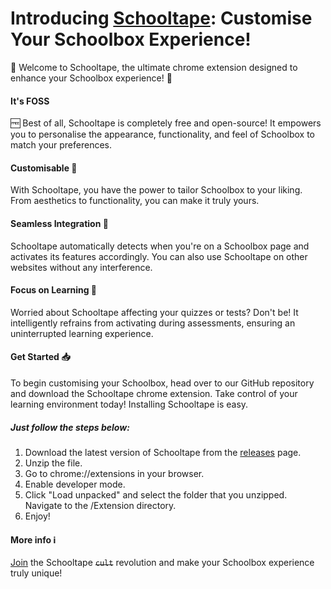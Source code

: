 # Introducing [Schooltape](https://schooltape-community.github.io/): Customise Your Schoolbox Experience!

🎉 Welcome to Schooltape, the ultimate chrome extension designed to enhance your Schoolbox experience! 🌟

#### It's FOSS

🆓 Best of all, Schooltape is completely free and open-source! It empowers you to personalise the appearance, functionality, and feel of Schoolbox to match your preferences.

#### Customisable 🔧

With Schooltape, you have the power to tailor Schoolbox to your liking. From aesthetics to functionality, you can make it truly yours.

#### Seamless Integration 🚀

Schooltape automatically detects when you're on a Schoolbox page and activates its features accordingly. You can also use Schooltape on other websites without any interference.

#### Focus on Learning 🧠

Worried about Schooltape affecting your quizzes or tests? Don't be! It intelligently refrains from activating during assessments, ensuring an uninterrupted learning experience.

#### Get Started 📥

To begin customising your Schoolbox, head over to our GitHub repository and download the Schooltape chrome extension. Take control of your learning environment today!
Installing Schooltape is easy.

##### Just follow the steps below:

1. Download the latest version of Schooltape from the [releases](https://github.com/42Willow/schooltape/releases/latest) page.
2. Unzip the file.
3. Go to chrome://extensions in your browser.
4. Enable developer mode.
5. Click "Load unpacked" and select the folder that you unzipped. Navigate to the /Extension directory.
6. Enjoy!

#### More info ℹ️

[Join](https://schooltape-community.github.io/) the Schooltape <del>`cult`</del> revolution and make your Schoolbox experience truly unique!